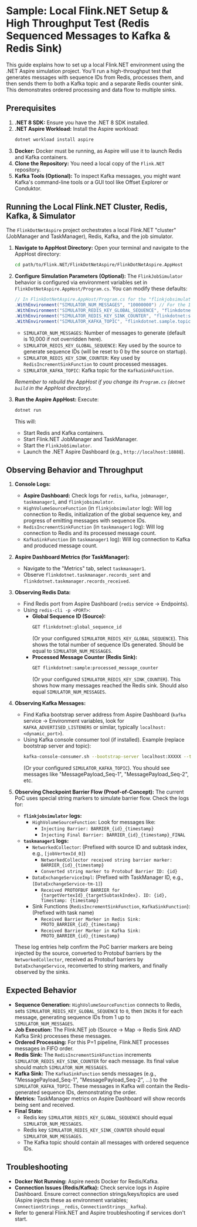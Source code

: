# Sample: Local Flink.NET Setup & High Throughput Test (Redis Sequenced Messages to Kafka & Redis Sink)

This guide explains how to set up a local Flink.NET environment using the .NET Aspire simulation project. You'll run a high-throughput test that generates messages with sequence IDs from Redis, processes them, and then sends them to both a Kafka topic and a separate Redis counter sink. This demonstrates ordered processing and data flow to multiple sinks.

## Prerequisites

1.  **.NET 8 SDK:** Ensure you have the .NET 8 SDK installed.
2.  **.NET Aspire Workload:** Install the Aspire workload:
    ```bash
    dotnet workload install aspire
    ```
3.  **Docker:** Docker must be running, as Aspire will use it to launch Redis and Kafka containers.
4.  **Clone the Repository:** You need a local copy of the `Flink.NET` repository.
5.  **Kafka Tools (Optional):** To inspect Kafka messages, you might want Kafka's command-line tools or a GUI tool like Offset Explorer or Conduktor.

## Running the Local Flink.NET Cluster, Redis, Kafka, & Simulator

The `FlinkDotNetAspire` project orchestrates a local Flink.NET "cluster" (JobManager and TaskManager), Redis, Kafka, and the job simulator.

1.  **Navigate to AppHost Directory:**
    Open your terminal and navigate to the AppHost directory:
    ```bash
    cd path/to/Flink.NET/FlinkDotNetAspire/FlinkDotNetAspire.AppHost
    ```

2.  **Configure Simulation Parameters (Optional):**
    The `FlinkJobSimulator` behavior is configured via environment variables set in `FlinkDotNetAspire.AppHost/Program.cs`. You can modify these defaults:
    ```csharp
    // In FlinkDotNetAspire.AppHost/Program.cs for the "flinkjobsimulator" resource:
    .WithEnvironment("SIMULATOR_NUM_MESSAGES", "10000000") // For the 10 million message test
    .WithEnvironment("SIMULATOR_REDIS_KEY_GLOBAL_SEQUENCE", "flinkdotnet:global_sequence_id")
    .WithEnvironment("SIMULATOR_REDIS_KEY_SINK_COUNTER", "flinkdotnet:sample:processed_message_counter")
    .WithEnvironment("SIMULATOR_KAFKA_TOPIC", "flinkdotnet.sample.topic")
    ```
    *   `SIMULATOR_NUM_MESSAGES`: Number of messages to generate (default is 10,000 if not overridden here).
    *   `SIMULATOR_REDIS_KEY_GLOBAL_SEQUENCE`: Key used by the source to generate sequence IDs (will be reset to 0 by the source on startup).
    *   `SIMULATOR_REDIS_KEY_SINK_COUNTER`: Key used by `RedisIncrementSinkFunction` to count processed messages.
    *   `SIMULATOR_KAFKA_TOPIC`: Kafka topic for the `KafkaSinkFunction`.

    *Remember to rebuild the AppHost if you change its `Program.cs` (`dotnet build` in the AppHost directory).*

3.  **Run the Aspire AppHost:**
    Execute:
    ```bash
    dotnet run
    ```
    This will:
    *   Start Redis and Kafka containers.
    *   Start Flink.NET JobManager and TaskManager.
    *   Start the `FlinkJobSimulator`.
    *   Launch the .NET Aspire Dashboard (e.g., `http://localhost:18888`).

## Observing Behavior and Throughput

1.  **Console Logs:**
    *   **Aspire Dashboard:** Check logs for `redis`, `kafka`, `jobmanager`, `taskmanager1`, and `flinkjobsimulator`.
    *   `HighVolumeSourceFunction` (in `flinkjobsimulator` log): Will log connection to Redis, initialization of the global sequence key, and progress of emitting messages with sequence IDs.
    *   `RedisIncrementSinkFunction` (in `taskmanager1` log): Will log connection to Redis and its processed message count.
    *   `KafkaSinkFunction` (in `taskmanager1` log): Will log connection to Kafka and produced message count.

2.  **Aspire Dashboard Metrics (for TaskManager):**
    *   Navigate to the "Metrics" tab, select `taskmanager1`.
    *   Observe `flinkdotnet.taskmanager.records_sent` and `flinkdotnet.taskmanager.records_received`.

3.  **Observing Redis Data:**
    *   Find Redis port from Aspire Dashboard (`redis` service -> Endpoints).
    *   Using `redis-cli -p <PORT>`:
        *   **Global Sequence ID (Source):**
            ```bash
            GET flinkdotnet:global_sequence_id
            ```
            (Or your configured `SIMULATOR_REDIS_KEY_GLOBAL_SEQUENCE`). This shows the total number of sequence IDs generated. Should be equal to `SIMULATOR_NUM_MESSAGES`.
        *   **Processed Message Counter (Redis Sink):**
            ```bash
            GET flinkdotnet:sample:processed_message_counter
            ```
            (Or your configured `SIMULATOR_REDIS_KEY_SINK_COUNTER`). This shows how many messages reached the Redis sink. Should also equal `SIMULATOR_NUM_MESSAGES`.

4.  **Observing Kafka Messages:**
    *   Find Kafka bootstrap server address from Aspire Dashboard (`kafka` service -> Environment variables, look for `KAFKA_ADVERTISED_LISTENERS` or similar, typically `localhost:<dynamic_port>`).
    *   Using Kafka console consumer tool (if installed). Example (replace bootstrap server and topic):
        ```bash
        kafka-console-consumer.sh --bootstrap-server localhost:XXXXX --topic flinkdotnet.sample.topic --from-beginning
        ```
        (Or your configured `SIMULATOR_KAFKA_TOPIC`). You should see messages like "MessagePayload_Seq-1", "MessagePayload_Seq-2", etc.

5.  **Observing Checkpoint Barrier Flow (Proof-of-Concept):**
    The current PoC uses special string markers to simulate barrier flow. Check the logs for:
    *   **`flinkjobsimulator` logs:**
        *   `HighVolumeSourceFunction`: Look for messages like:
            *   `Injecting Barrier: BARRIER_{id}_{timestamp}`
            *   `Injecting Final Barrier: BARRIER_{id}_{timestamp}_FINAL`
    *   **`taskmanager1` logs:**
        *   `NetworkedCollector`: (Prefixed with source ID and subtask index, e.g., `[jobVertexId_0]`)
            *   `NetworkedCollector received string barrier marker: BARRIER_{id}_{timestamp}`
            *   `Converted string marker to Protobuf Barrier ID: {id}`
        *   `DataExchangeServiceImpl`: (Prefixed with TaskManager ID, e.g., `[DataExchangeService-tm-1]`)
            *   `Received PROTOFBUF BARRIER for {targetVertexId}_{targetSubtaskIndex}. ID: {id}, Timestamp: {timestamp}`
        *   Sink Functions (`RedisIncrementSinkFunction`, `KafkaSinkFunction`): (Prefixed with task name)
            *   `Received Barrier Marker in Redis Sink: PROTO_BARRIER_{id}_{timestamp}`
            *   `Received Barrier Marker in Kafka Sink: PROTO_BARRIER_{id}_{timestamp}`

    These log entries help confirm the PoC barrier markers are being injected by the source, converted to Protobuf barriers by the `NetworkedCollector`, received as Protobuf barriers by `DataExchangeService`, reconverted to string markers, and finally observed by the sinks.

## Expected Behavior

*   **Sequence Generation:** `HighVolumeSourceFunction` connects to Redis, sets `SIMULATOR_REDIS_KEY_GLOBAL_SEQUENCE` to `0`, then `INCR`s it for each message, generating sequence IDs from 1 up to `SIMULATOR_NUM_MESSAGES`.
*   **Job Execution:** The Flink.NET job (Source -> Map -> Redis Sink AND Kafka Sink) processes these messages.
*   **Ordered Processing:** For this P=1 pipeline, Flink.NET processes messages in FIFO order.
*   **Redis Sink:** The `RedisIncrementSinkFunction` increments `SIMULATOR_REDIS_KEY_SINK_COUNTER` for each message. Its final value should match `SIMULATOR_NUM_MESSAGES`.
*   **Kafka Sink:** The `KafkaSinkFunction` sends messages (e.g., "MessagePayload_Seq-1", "MessagePayload_Seq-2", ...) to the `SIMULATOR_KAFKA_TOPIC`. These messages in Kafka will contain the Redis-generated sequence IDs, demonstrating the order.
*   **Metrics:** TaskManager metrics on Aspire Dashboard will show records being sent and received.
*   **Final State:**
    *   Redis key `SIMULATOR_REDIS_KEY_GLOBAL_SEQUENCE` should equal `SIMULATOR_NUM_MESSAGES`.
    *   Redis key `SIMULATOR_REDIS_KEY_SINK_COUNTER` should equal `SIMULATOR_NUM_MESSAGES`.
    *   The Kafka topic should contain all messages with ordered sequence IDs.

## Troubleshooting

*   **Docker Not Running:** Aspire needs Docker for Redis/Kafka.
*   **Connection Issues (Redis/Kafka):** Check service logs in Aspire Dashboard. Ensure correct connection strings/keys/topics are used (Aspire injects these as environment variables; `ConnectionStrings__redis`, `ConnectionStrings__kafka`).
*   Refer to general Flink.NET and Aspire troubleshooting if services don't start.
